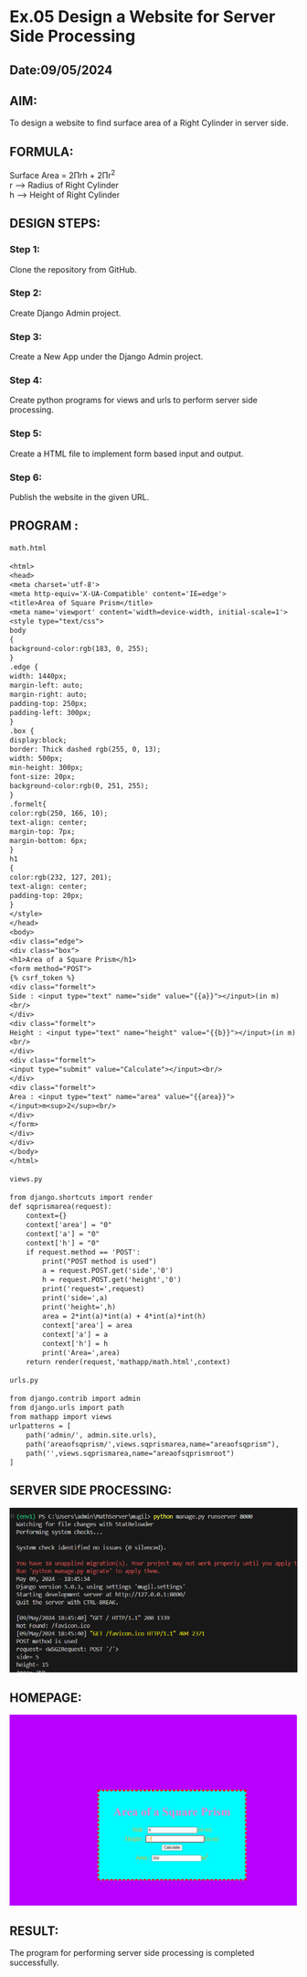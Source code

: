 # Ex.05 Design a Website for Server Side Processing
## Date:09/05/2024

## AIM:
To design a website to find surface area of a Right Cylinder in server side.

## FORMULA:
Surface Area = 2Πrh + 2Πr<sup>2</sup>
<br>r --> Radius of Right Cylinder
<br>h --> Height of Right Cylinder

## DESIGN STEPS:

### Step 1:
Clone the repository from GitHub.

### Step 2:
Create Django Admin project.

### Step 3:
Create a New App under the Django Admin project.

### Step 4:
Create python programs for views and urls to perform server side processing.

### Step 5:
Create a HTML file to implement form based input and output.

### Step 6:
Publish the website in the given URL.

## PROGRAM :
```
math.html

<html>
<head>
<meta charset='utf-8'>
<meta http-equiv='X-UA-Compatible' content='IE=edge'>
<title>Area of Square Prism</title>
<meta name='viewport' content='width=device-width, initial-scale=1'>
<style type="text/css">
body 
{
background-color:rgb(183, 0, 255);
}
.edge {
width: 1440px;
margin-left: auto;
margin-right: auto;
padding-top: 250px;
padding-left: 300px;
}
.box {
display:block;
border: Thick dashed rgb(255, 0, 13);
width: 500px;
min-height: 300px;
font-size: 20px;
background-color:rgb(0, 251, 255);
}
.formelt{
color:rgb(250, 166, 10);
text-align: center;
margin-top: 7px;
margin-bottom: 6px;
}
h1
{
color:rgb(232, 127, 201);
text-align: center;
padding-top: 20px;
}
</style>
</head>
<body>
<div class="edge">
<div class="box">
<h1>Area of a Square Prism</h1>
<form method="POST">
{% csrf_token %}
<div class="formelt">
Side : <input type="text" name="side" value="{{a}}"></input>(in m)<br/>
</div>
<div class="formelt">
Height : <input type="text" name="height" value="{{b}}"></input>(in m)<br/>
</div>
<div class="formelt">
<input type="submit" value="Calculate"></input><br/>
</div>
<div class="formelt">
Area : <input type="text" name="area" value="{{area}}"></input>m<sup>2</sup><br/>
</div>
</form>
</div>
</div>
</body>
</html>

views.py

from django.shortcuts import render
def sqprismarea(request):
    context={}
    context['area'] = "0"
    context['a'] = "0"
    context['h'] = "0"
    if request.method == 'POST':
        print("POST method is used")
        a = request.POST.get('side','0')
        h = request.POST.get('height','0')
        print('request=',request)
        print('side=',a)
        print('height=',h)
        area = 2*int(a)*int(a) + 4*int(a)*int(h)
        context['area'] = area
        context['a'] = a
        context['h'] = h
        print('Area=',area)
    return render(request,'mathapp/math.html',context)

urls.py

from django.contrib import admin
from django.urls import path
from mathapp import views
urlpatterns = [
    path('admin/', admin.site.urls),
    path('areaofsqprism/',views.sqprismarea,name="areaofsqprism"),
    path('',views.sqprismarea,name="areaofsqprismroot")
]

```

## SERVER SIDE PROCESSING:
![alt text](<Screenshot 2024-05-09 184804.png>)

## HOMEPAGE:
![alt text](<Screenshot 2024-05-09 184647.png>)

## RESULT:
The program for performing server side processing is completed successfully.
